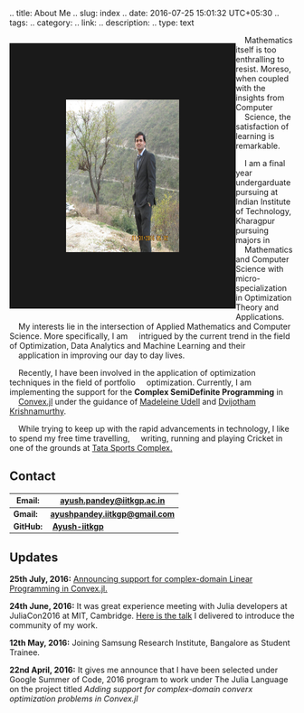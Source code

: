  
.. title: About Me 
.. slug: index
.. date: 2016-07-25 15:01:32 UTC+05:30
.. tags: 
.. category: 
.. link: 
.. description: 
.. type: text
 
<div>
    <p style="float: left;"><img src="/images/profile.jpg" height="270px" width="200px" border="100px"></p>
    <p>&nbsp;&nbsp;&nbsp;&nbsp;Mathematics itself is too enthralling to resist. Moreso, when coupled with the insights from Computer &nbsp;&nbsp;&nbsp;&nbsp;Science, the satisfaction of learning is remarkable.


&nbsp;&nbsp;&nbsp;&nbsp;I am a final year undergarduate pursuing at Indian Institute of Technology, Kharagpur pursuing majors in &nbsp;&nbsp;&nbsp;&nbsp;Mathematics and Computer Science with micro-specialization in Optimization Theory and Applications. &nbsp;&nbsp;&nbsp;&nbsp;My interests lie in the intersection of Applied Mathematics and Computer Science. More specifically, I am &nbsp;&nbsp;&nbsp;&nbsp;intrigued by the current trend in the field of Optimization, Data Analytics and Machine Learning and their &nbsp;&nbsp;&nbsp;&nbsp;application in improving our day to day lives. 

&nbsp;&nbsp;&nbsp;&nbsp;Recently, I have been involved in the application of optimization techniques in the field of portfolio &nbsp;&nbsp;&nbsp;&nbsp;optimization. Currently, I am implementing the support for the **Complex SemiDefinite Programming** in &nbsp;&nbsp;&nbsp;&nbsp;[Convex.jl](http://convexjl.readthedocs.io/en/latest/) under the guidance of [Madeleine Udell](https://people.orie.cornell.edu/mru8/) and [Dvijotham Krishnamurthy](http://www.its.caltech.edu/~dvij/).

&nbsp;&nbsp;&nbsp;&nbsp;While trying to keep up with the rapid advancements in technology, I like to spend my free time travelling, &nbsp;&nbsp;&nbsp;&nbsp;writing, running and playing Cricket in one of the grounds at [Tata Sports Complex.](https://wiki.metakgp.org/w/Tata_Sports_Complex)</p>




## Contact 
**Email:** | **ayush.pandey@iitkgp.ac.in**
------------ | -------------
**Gmail:** | **ayushpandey.iitkgp@gmail.com**
**GitHub:** | &nbsp;[**Ayush-iitkgp**](http://github.com/Ayush-iitkgp)


## Updates

**25th July, 2016:** [Announcing support for complex-domain Linear Programming in Convex.jl.](http://ayush-iitkgp.rhcloud.com/announcing-support-for-complex-domain-linear-programming-problem-in-convex-jl/)

**24th June, 2016:** It was great experience meeting with Julia developers at JuliaCon2016 at MIT, Cambridge. [Here is the talk](https://www.youtube.com/watch?v=fHG4uEOlMbY) I delivered to introduce the community of my work.

**12th May, 2016:** Joining Samsung Research Institute, Bangalore as Student Trainee.

**22nd April, 2016:** It gives me announce that I have been selected under Google Summer of Code, 2016 program to work under The Julia Language on the project titled *Adding support for complex-domain converx optimization problems in Convex.jl*
